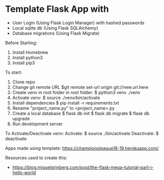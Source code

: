 # Template Flask App with 
- User Login (Using Flask Login Manager) with hashed passwords
- Local sqlite db (Using Flask SQLAlchemy)
- Database migrations (Using Flask Migrate)

Before Starting:
1. Install Homebrew
2. Install python3
3. Install pip3

To start: 
1. Clone repo
2. Change git remote URL
$git remote set-url origin git://new.url.here
2. Create venv in root folder
	in root folder: $ python3 venv ./venv
3. Activate venv:
	$ source ./venv/bin/activate
3. Install dependencies 
	$ pip install -r requirements.txt
4. Rename "project_name.py" to <project_name>.py
5. Create a local database
$ flask db init
$ flask db migrate
$ flask db upgrade
6. Run development server 

To Activate/Deactivate venv:
Activate: 
$ source ./bin/activate
Deactivate: 
$ deactivate

Apps made using template:
https://championsleague18-19.herokuapp.com/

Resources used to create this:
* https://blog.miguelgrinberg.com/post/the-flask-mega-tutorial-part-i-hello-world
